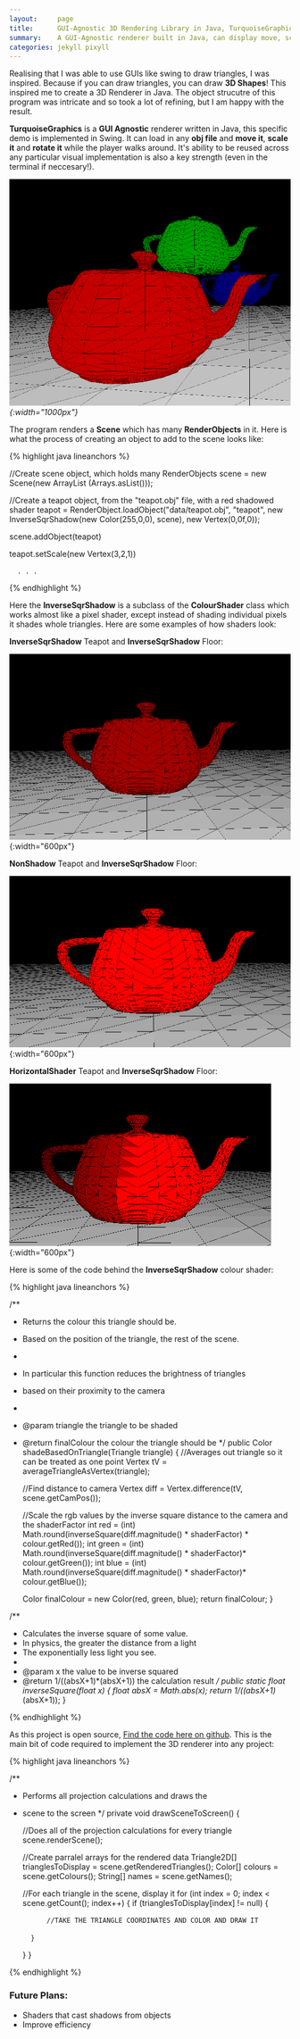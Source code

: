 ```yaml
---
layout:     page
title:      GUI-Agnostic 3D Rendering Library in Java, TurquoiseGraphics
summary:    A GUI-Agnostic renderer built in Java, can display move, scale and rotate objects. Implemented in Swing.
categories: jekyll pixyll
---
```


Realising that I was able to use GUIs like swing to draw triangles, I was inspired. 
Because if you can draw triangles, you can draw  __3D Shapes__! This inspired me to 
create a 3D Renderer in Java. The object strucutre of this program was intricate
and so took a lot of refining, but I am happy with the result.

__TurquoiseGraphics__ is a __GUI Agnostic__ renderer written in Java, this specific demo
is implemented in Swing. It can load in any __obj file__ and __move it__, __scale it__
and __rotate it__ while the player walks around. It's ability to be reused across any particular
visual implementation is also a key strength (even in the terminal if neccesary!). 

_![Showing the 3D engine](/images/main_show_3d.png){:width="1000px"}_

The program renders a __Scene__ which has many __RenderObjects__ in it. Here is what the process of creating an 
object to add to the scene looks like:



{% highlight java lineanchors %}

//Create scene object, which holds many RenderObjects
scene = new Scene(new ArrayList<RenderObject> (Arrays.asList()));

//Create a teapot object, from the "teapot.obj" file, with a red shadowed shader
teapot = RenderObject.loadObject("data/teapot.obj", "teapot", new InverseSqrShadow(new Color(255,0,0), scene), new Vertex(0,0f,0));

scene.addObject(teapot)

teapot.setScale(new Vertex(3,2,1))

      . . . 
{% endhighlight %}

Here the __InverseSqrShadow__ is a subclass of the __ColourShader__ class which works almost like a pixel shader,
except instead of shading individual pixels it shades whole triangles. Here are some examples of how shaders look:

__InverseSqrShadow__ Teapot and __InverseSqrShadow__  Floor:

![InverseSqrShadow Shader](/images/sqrshadow.png){:width="600px"}

__NonShadow__ Teapot and __InverseSqrShadow__ Floor:

![InverseSqrShadow Shader](/images/noshadowteapot.png){:width="600px"}

__HorizontalShader__ Teapot and __InverseSqrShadow__ Floor:

![InverseSqrShadow Shader](/images/horizontal.png){:width="600px"}

Here is some of the code behind the 
__InverseSqrShadow__ colour shader:

{% highlight java lineanchors %}

/**
* Returns the colour this triangle should be. 
* Based on the position of the triangle, the rest of the scene.
* 
* In particular this function reduces the brightness of triangles
* based on their proximity to the camera
* 
* @param  triangle  the triangle to be shaded
* @return  finalColour the colour the triangle should be
*/
public Color shadeBasedOnTriangle(Triangle triangle) {
    //Averages out triangle so it can be treated as one point
    Vertex tV = averageTriangleAsVertex(triangle);

    //Find distance to camera
    Vertex diff = Vertex.difference(tV, scene.getCamPos());
    
    //Scale the rgb values by the inverse square distance to the camera and the shaderFactor
    int red = (int) Math.round(inverseSquare(diff.magnitude() * shaderFactor) * colour.getRed());
    int green = (int) Math.round(inverseSquare(diff.magnitude() * shaderFactor)* colour.getGreen());
    int blue = (int) Math.round(inverseSquare(diff.magnitude() * shaderFactor)* colour.getBlue());

    Color finalColour = new Color(red, green, blue);
    return finalColour;
}

/**
* Calculates the inverse square of some value.
* In physics, the greater the distance from a light 
* The exponentially less light you see.
* 
* @param  x  the value to be inverse squared
* @return  1/((absX+1)*(absX+1)) the calculation result
*/
public static float inverseSquare(float x) {
    float absX = Math.abs(x);
    return 1/((absX+1)*(absX+1));
}

{% endhighlight %}

As this project is open source, [Find the code here on github](https://github.com/jc10101010/TurquoiseGraphics). This is the main bit of code required to 
implement the 3D renderer into any project:

{% highlight java lineanchors %}

/**
* Performs all projection calculations and draws the 
* scene to the screen
*/
private void drawSceneToScreen() {
    
    //Does all of the projection calculations for every triangle
    scene.renderScene();
    
    //Create parralel arrays for the rendered data
    Triangle2D[] trianglesToDisplay = scene.getRenderedTriangles();
    Color[] colours = scene.getColours();
    String[] names = scene.getNames();

    //For each triangle in the scene, display it
    for (int index = 0; index < scene.getCount(); index++) {
        if (trianglesToDisplay[index] != null) {
            
            //TAKE THE TRIANGLE COORDINATES AND COLOR AND DRAW IT

        }
    }
}

{% endhighlight %}

### Future Plans: 
  * Shaders that cast shadows from objects
  * Improve efficiency
